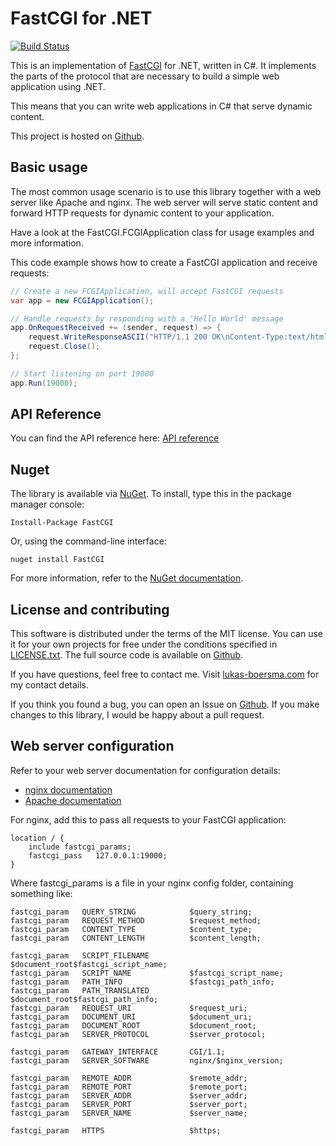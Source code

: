 # FastCGI for .NET

[![Build Status](https://travis-ci.org/LukasBoersma/FastCGI.svg)](https://travis-ci.org/LukasBoersma/FastCGI)

This is an implementation of [FastCGI](http://www.fastcgi.com/devkit/doc/fcgi-spec.html) for .NET, written in C#. It implements the parts of the protocol that are necessary to build a simple web application using .NET.

This means that you can write web applications in C# that serve dynamic content.

This project is hosted on [Github](https://github.com/LukasBoersma/FastCGI).

## Basic usage

The most common usage scenario is to use this library together with a web server like Apache and nginx. The web server will serve static content and forward HTTP requests for dynamic content to your application.

Have a look at the FastCGI.FCGIApplication class for usage examples and more information.

This code example shows how to create a FastCGI application and receive requests:

```csharp
// Create a new FCGIApplication, will accept FastCGI requests
var app = new FCGIApplication();

// Handle requests by responding with a 'Hello World' message
app.OnRequestReceived += (sender, request) => {
    request.WriteResponseASCII("HTTP/1.1 200 OK\nContent-Type:text/html\n\nHello World!");
    request.Close();
};

// Start listening on port 19000
app.Run(19000);
```

## API Reference

You can find the API reference here: [API reference](api_reference.md)

## Nuget

The library is available via [NuGet](https://www.nuget.org/packages/FastCGI/). To install, type this in the package manager console:

```no-highlight
Install-Package FastCGI
```

Or, using the command-line interface:

```no-highlight
nuget install FastCGI
```

For more information, refer to the [NuGet documentation](https://docs.nuget.org/consume).

## License and contributing

This software is distributed under the terms of the MIT license.
You can use it for your own projects for free under the conditions specified in [LICENSE.txt](https://raw.githubusercontent.com/LukasBoersma/FastCGI/master/LICENSE.txt).
The full source code is available on [Github](https://github.com/LukasBoersma/FastCGI).

If you have questions, feel free to contact me. Visit [lukas-boersma.com](https://lukas-boersma.com) for my contact details.

If you think you found a bug, you can open an Issue on [Github](https://github.com/LukasBoersma/FastCGI). If you make changes to this library, I would be happy about a pull request.

## Web server configuration

Refer to your web server documentation for configuration details:

 * [nginx documentation](http://nginx.org/en/docs/http/ngx_http_fastcgi_module.html)
 * [Apache documentation](http://httpd.apache.org/mod_fcgid/mod/mod_fcgid.html)

For nginx, add this to pass all requests to your FastCGI application:

    location / {
        include fastcgi_params;
        fastcgi_pass   127.0.0.1:19000;
    }

Where fastcgi_params is a file in your nginx config folder, containing something like:

    fastcgi_param   QUERY_STRING            $query_string;
    fastcgi_param   REQUEST_METHOD          $request_method;
    fastcgi_param   CONTENT_TYPE            $content_type;
    fastcgi_param   CONTENT_LENGTH          $content_length;

    fastcgi_param   SCRIPT_FILENAME         $document_root$fastcgi_script_name;
    fastcgi_param   SCRIPT_NAME             $fastcgi_script_name;
    fastcgi_param   PATH_INFO               $fastcgi_path_info;
    fastcgi_param 	PATH_TRANSLATED         $document_root$fastcgi_path_info;
    fastcgi_param   REQUEST_URI             $request_uri;
    fastcgi_param   DOCUMENT_URI            $document_uri;
    fastcgi_param   DOCUMENT_ROOT           $document_root;
    fastcgi_param   SERVER_PROTOCOL         $server_protocol;

    fastcgi_param   GATEWAY_INTERFACE       CGI/1.1;
    fastcgi_param   SERVER_SOFTWARE         nginx/$nginx_version;

    fastcgi_param   REMOTE_ADDR             $remote_addr;
    fastcgi_param   REMOTE_PORT             $remote_port;
    fastcgi_param   SERVER_ADDR             $server_addr;
    fastcgi_param   SERVER_PORT             $server_port;
    fastcgi_param   SERVER_NAME             $server_name;

    fastcgi_param   HTTPS                   $https;
